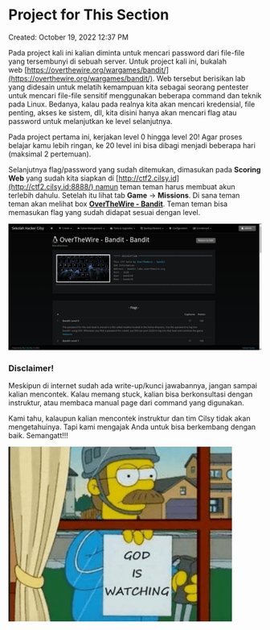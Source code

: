 # Project for This Section

Created: October 19, 2022 12:37 PM

Pada project kali ini kalian diminta untuk mencari password dari file-file yang tersembunyi di sebuah server. Untuk project kali ini, bukalah web [https://overthewire.org/wargames/bandit/](https://overthewire.org/wargames/bandit/). Web tersebut berisikan lab yang didesain untuk melatih kemampuan kita sebagai seorang pentester untuk mencari file-file sensitif menggunakan beberapa command dan teknik pada Linux. Bedanya, kalau pada realnya kita akan mencari kredensial, file penting, akses ke sistem, dll, kita disini hanya akan mencari flag atau password untuk melanjutkan ke level selanjutnya.

Pada project pertama ini, kerjakan level 0 hingga level 20! Agar proses belajar kamu lebih ringan, ke 20 level ini bisa dibagi menjadi beberapa hari (maksimal 2 pertemuan).

Selanjutnya flag/password yang sudah ditemukan, dimasukan pada **Scoring Web** yang sudah kita siapkan di [http://ctf2.cilsy.id](http://ctf2.cilsy.id:8888/) namun teman teman harus membuat akun terlebih dahulu. Setelah itu lihat tab **Game** -> **Missions**. Di sana teman teman akan melihat box **[OverTheWire - Bandit](http://ctf.cilsy.id:8888/user/missions/boxes?uuid=eace4f62-01eb-496c-8404-171324836b83)**. Teman teman bisa memasukan flag yang sudah didapat sesuai dengan level.

![Untitled](Project%20for%20This%20Section%204952af71e7764a34a20f053997875a7a/Untitled.png)

### Disclaimer!

Meskipun di internet sudah ada write-up/kunci jawabannya, jangan sampai kalian mencontek. Kalau memang stuck, kalian bisa berkonsultasi dengan instruktur, atau membaca manual page dari command yang digunakan.

Kami tahu, kalaupun kalian mencontek instruktur dan tim Cilsy tidak akan mengetahuinya. Tapi kami mengajak Anda untuk bisa berkembang dengan baik. Semangatt!!!


![Untitled](Project%20for%20This%20Section%204952af71e7764a34a20f053997875a7a/Untitled%201.png)